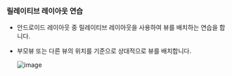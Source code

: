 ### 릴레이티브 레이아웃 연습
* 안드로이드 레이아웃 중 릴레이티브 레이아웃을 사용하여 뷰를 배치하는 연습을 합니다.
* 부모뷰 또는 다른 뷰의 위치를 기준으로 상대적으로 뷰를 배치합니다.


  ![image](https://github.com/user-attachments/assets/1c20019e-13ce-49bf-a355-b91a7b1f8a3b)
